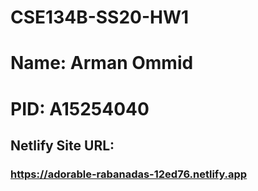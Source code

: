 # CSE134B-SS20-HW1
# Name: Arman Ommid
# PID: A15254040

## Netlify Site URL:
### https://adorable-rabanadas-12ed76.netlify.app